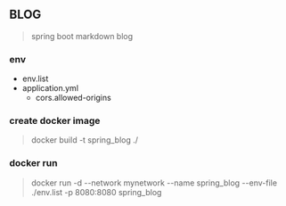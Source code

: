## BLOG
> spring boot markdown blog

### env
- env.list
- application.yml
  - cors.allowed-origins

### create docker image
> docker build -t spring_blog ./

### docker run
> docker run -d --network mynetwork --name  spring_blog --env-file ./env.list -p 8080:8080 spring_blog